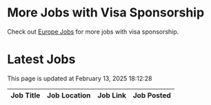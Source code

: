 # More Jobs with Visa Sponsorship

Check out [Europe Jobs](https://github.com/sureshparimi/europejobs#latest-jobs) for more jobs with visa sponsorship.

# Latest Jobs

This page is updated at February 13, 2025 18:12:28

| Job Title | Job Location | Job Link | Job Posted |
| --- | --- | --- | --- |
